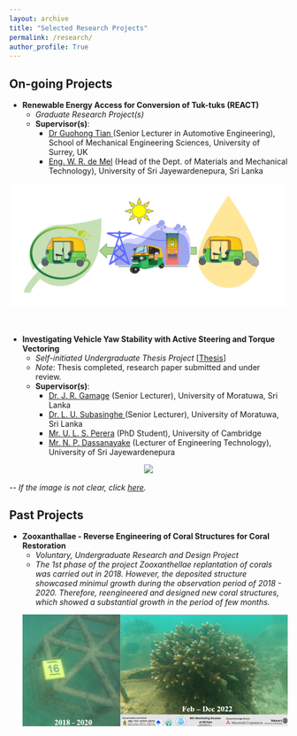 ```yaml
---
layout: archive
title: "Selected Research Projects"
permalink: /research/
author_profile: True
---
```


## On-going Projects
* **Renewable Energy Access for Conversion of Tuk-tuks (REACT)**
  - *Graduate Research Project(s)* 
  - **Supervisor(s)**: 
    + <a href = 'https://scholar.google.com/citations?hl=en&user=_Xh4kmMAAAAJ'>Dr Guohong Tian </a> (Senior Lecturer in Automotive Engineering), School of Mechanical Engineering Sciences, University of Surrey, UK
    + <a href = 'https://scholar.google.com/citations?hl=en&user=7exCaRIAAAAJ'>Eng. W. R. de Mel</a> (Head of the Dept. of Materials and Mechanical Technology), University of Sri Jayewardenepura, Sri Lanka
<p align="center"><img src="../images/Picture5.png" width="500"/></p>
<p>&nbsp;</p>

* **Investigating Vehicle Yaw Stability with Active Steering and Torque Vectoring**
  - *Self-initiated Undergraduate Thesis Project* [<a href = 'https://drive.google.com/file/d/1XTN1prMfSRIv6EGzFO0Am_tIoku6PQ-M/view'>Thesis</a>]
  - *Note*: Thesis completed, research paper submitted and under review.
  - **Supervisor(s)**: 
    + <a href = 'https://scholar.google.com/citations?user=kDf7wTIAAAAJ&hl=en&oi=ao'>Dr. J. R. Gamage</a> (Senior Lecturer), University of Moratuwa, Sri Lanka
    + <a href = 'https://scholar.google.com/citations?user=r5RUaGkAAAAJ&hl=en&oi=ao'>Dr. L. U. Subasinghe </a> (Senior Lecturer), University of Moratuwa, Sri Lanka
    + <a href = 'https://scholar.google.com/citations?user=lrmg3jkAAAAJ&hl=en&oi=ao'>Mr. U. L. S. Perera</a> (PhD Student), University of Cambridge
    + <a href = 'https://scholar.google.com/citations?user=Kh4UEUQAAAAJ&hl=en&oi=sra'>Mr. N. P. Dassanayake</a> (Lecturer of Engineering Technology), University of Sri Jayewardenepura
<p align ="center"><img src="../images/COMMODEL3.png" width="800"/></p>

  -- *If the image is not clear, click <a href = '../images/COMMODEL3.png'>here</a>.*

## Past Projects
* **Zooxanthallae - Reverse Engineering of Coral Structures for Coral Restoration**
  - *Voluntary, Undergraduate Research and Design Project* 
  - *The 1st phase of the project  Zooxanthellae replantation of corals was carried out in 2018. However, the deposited structure showcased minimul growth during the observation period of 2018 - 2020. Therefore, reengineered and designed new coral structures, which showed a substantial growth in the period of few months.*
  <p align ="center"><img src="../images/zooxanthellae.png" width="800"/></p>

 